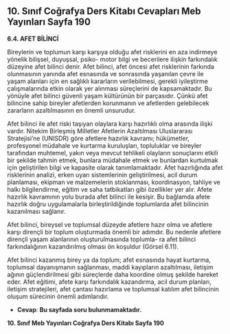 ## 10. Sınıf Coğrafya Ders Kitabı Cevapları Meb Yayınları Sayfa 190

**6.4. AFET BİLİNCİ**

Bireylerin ve toplumun karşı karşıya olduğu afet risklerini en aza indirmeye yönelik bilişsel, duyuşsal, psiko- motor bilgi ve becerilere ilişkin farkındalık düzeyine afet bilinci denir. Afet bilinci, afet öncesi afet risklerinin farkında olunmasının yanında afet esnasında ve sonrasında yaşanılan çevre ile yaşam alanları için en sağlıklı kararların verilebilmesi, gerekli iyileştirme çalışmalarında etkin olarak yer alınması süreçlerini de kapsamaktadır. Bu yönüyle afet bilinci güvenli yaşam kültürünün bir parçasıdır. Çünkü afet bilincine sahip bireyler afetlerden korunmanın ve afetlerden gelebilecek zararların azaltılmasının en önemli unsurudur.

Afet bilinci ile afet riski taşıyan olaylara karşı hazırlıklı olma arasında ilişki vardır. Nitekim Birleşmiş Milletler Afetlerin Azaltılması Uluslararası Stratejisi’ne (UNISDR) göre afetlere hazırlık kavramı; hükümetler, profesyonel müdahale ve kurtarma kuruluşları, topluluklar ve bireyler tarafından muhtemel, yakın veya mevcut tehlikeli olayların sonuçlarını etkili bir şekilde tahmin etmek, bunlara müdahale etmek ve bunlardan kurtulmak için geliştirilen bilgi ve kapasite olarak tanımlamaktadır. Afet hazırlığında afet risklerinin analizi, erken uyarı sistemlerinin geliştirilmesi, acil durum planlaması, ekipman ve malzemelerin stoklanması, koordinasyon, tahliye ve halkı bilgilendirme, eğitim ve saha tatbikatları gibi özellikler yer alır. Afete hazırlık kavramının yolu burada afet bilinci ile kesişir. Bu bağlamda afete hazırlık doğru uygulamalarla birleştirildiğinde toplumlarda afet bilincinin kazanılması sağlanır.

Afet bilinci, bireysel ve toplumsal düzeyde afetlere hazır olma ve afetlere karşı dirençli bir toplum oluşturmada önemli bir adımdır. Bu nedenle afetlere dirençli yaşam alanlarının oluşturulmasında toplumla- ra afet bilinci farkındalığının kazandırılmış olması ön koşuldur (Görsel 6.11).

Afet bilinci kazanmış birey ya da toplum; afet esnasında hayat kurtarma, toplumsal dayanışmanın sağlanması, maddi kayıpların azaltılması, iletişim ağının güçlendirilmesi gibi süreçlerde daha koordine olmuş şekilde hareket eder. Afet eğitimi, afete karşı farkındalık kazandırma, acil durum planları, iletişim stratejileri, afet çantası hazırlama ve toplumsal katılım afet bilincinin oluşum sürecinin önemli adımlarıdır.

* **Cevap**: **Bu sayfada soru bulunmamaktadır.**

**10. Sınıf Meb Yayınları Coğrafya Ders Kitabı Sayfa 190**